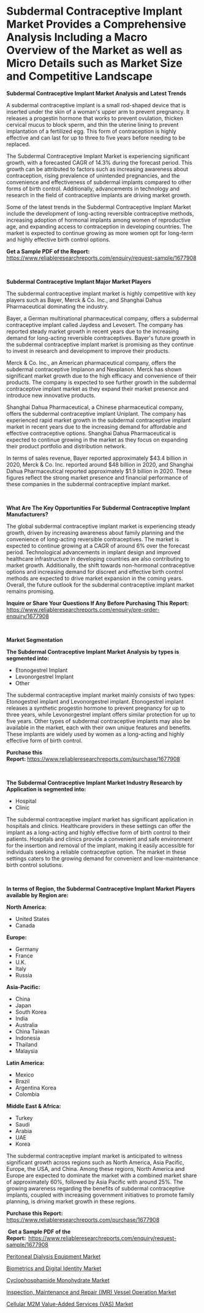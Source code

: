 <p><h1>Subdermal Contraceptive Implant Market Provides a Comprehensive Analysis Including a Macro Overview of the Market as well as Micro Details such as Market Size and Competitive Landscape</h1></p><p><strong>Subdermal Contraceptive Implant Market Analysis and Latest Trends</strong></p>
<p><p>A subdermal contraceptive implant is a small rod-shaped device that is inserted under the skin of a woman's upper arm to prevent pregnancy. It releases a progestin hormone that works to prevent ovulation, thicken cervical mucus to block sperm, and thin the uterine lining to prevent implantation of a fertilized egg. This form of contraception is highly effective and can last for up to three to five years before needing to be replaced.</p><p>The Subdermal Contraceptive Implant Market is experiencing significant growth, with a forecasted CAGR of 14.3% during the forecast period. This growth can be attributed to factors such as increasing awareness about contraception, rising prevalence of unintended pregnancies, and the convenience and effectiveness of subdermal implants compared to other forms of birth control. Additionally, advancements in technology and research in the field of contraceptive implants are driving market growth.</p><p>Some of the latest trends in the Subdermal Contraceptive Implant Market include the development of long-acting reversible contraceptive methods, increasing adoption of hormonal implants among women of reproductive age, and expanding access to contraception in developing countries. The market is expected to continue growing as more women opt for long-term and highly effective birth control options.</p></p>
<p><strong>Get a Sample PDF of the Report:&nbsp;</strong> <a href="https://www.reliableresearchreports.com/enquiry/request-sample/1677908">https://www.reliableresearchreports.com/enquiry/request-sample/1677908</a></p>
<p>&nbsp;</p>
<p><strong>Subdermal Contraceptive Implant Major Market Players</strong></p>
<p><p>The subdermal contraceptive implant market is highly competitive with key players such as Bayer, Merck & Co. Inc., and Shanghai Dahua Pharmaceutical dominating the industry. </p><p>Bayer, a German multinational pharmaceutical company, offers a subdermal contraceptive implant called Jaydess and Levosert. The company has reported steady market growth in recent years due to the increasing demand for long-acting reversible contraceptives. Bayer's future growth in the subdermal contraceptive implant market is promising as they continue to invest in research and development to improve their products.</p><p>Merck & Co. Inc., an American pharmaceutical company, offers the subdermal contraceptive Implanon and Nexplanon. Merck has shown significant market growth due to the high efficacy and convenience of their products. The company is expected to see further growth in the subdermal contraceptive implant market as they expand their market presence and introduce new innovative products.</p><p>Shanghai Dahua Pharmaceutical, a Chinese pharmaceutical company, offers the subdermal contraceptive implant Uniplant. The company has experienced rapid market growth in the subdermal contraceptive implant market in recent years due to the increasing demand for affordable and effective contraceptive options. Shanghai Dahua Pharmaceutical is expected to continue growing in the market as they focus on expanding their product portfolio and distribution network.</p><p>In terms of sales revenue, Bayer reported approximately $43.4 billion in 2020, Merck & Co. Inc. reported around $48 billion in 2020, and Shanghai Dahua Pharmaceutical reported approximately $1.9 billion in 2020. These figures reflect the strong market presence and financial performance of these companies in the subdermal contraceptive implant market.</p></p>
<p>&nbsp;</p>
<p><strong>What Are The Key Opportunities For Subdermal Contraceptive Implant Manufacturers?</strong></p>
<p><p>The global subdermal contraceptive implant market is experiencing steady growth, driven by increasing awareness about family planning and the convenience of long-acting reversible contraceptives. The market is expected to continue growing at a CAGR of around 6% over the forecast period. Technological advancements in implant design and improved healthcare infrastructure in developing countries are also contributing to market growth. Additionally, the shift towards non-hormonal contraceptive options and increasing demand for discreet and effective birth control methods are expected to drive market expansion in the coming years. Overall, the future outlook for the subdermal contraceptive implant market remains promising.</p></p>
<p><strong>Inquire or Share Your Questions If Any Before Purchasing This Report:</strong> <a href="https://www.reliableresearchreports.com/enquiry/pre-order-enquiry/1677908">https://www.reliableresearchreports.com/enquiry/pre-order-enquiry/1677908</a></p>
<p>&nbsp;</p>
<p><strong>Market Segmentation</strong></p>
<p><strong>The Subdermal Contraceptive Implant Market Analysis by types is segmented into:</strong></p>
<p><ul><li>Etonogestrel Implant</li><li>Levonorgestrel Implant</li><li>Other</li></ul></p>
<p><p>The subdermal contraceptive implant market mainly consists of two types: Etonogestrel implant and Levonorgestrel implant. Etonogestrel implant releases a synthetic progestin hormone to prevent pregnancy for up to three years, while Levonorgestrel implant offers similar protection for up to five years. Other types of subdermal contraceptive implants may also be available in the market, each with their own unique features and benefits. These implants are widely used by women as a long-acting and highly effective form of birth control.</p></p>
<p><strong>Purchase this Report:&nbsp;</strong><a href="https://www.reliableresearchreports.com/purchase/1677908">https://www.reliableresearchreports.com/purchase/1677908</a></p>
<p>&nbsp;</p>
<p><strong>The Subdermal Contraceptive Implant Market Industry Research by Application is segmented into:</strong></p>
<p><ul><li>Hospital</li><li>Clinic</li></ul></p>
<p><p>The subdermal contraceptive implant market has significant application in hospitals and clinics. Healthcare providers in these settings can offer the implant as a long-acting and highly effective form of birth control to their patients. Hospitals and clinics provide a convenient and safe environment for the insertion and removal of the implant, making it easily accessible for individuals seeking a reliable contraceptive option. The market in these settings caters to the growing demand for convenient and low-maintenance birth control solutions.</p></p>
<p>&nbsp;</p>
<p><strong>In terms of Region, the Subdermal Contraceptive Implant Market Players available by Region are:</strong></p>
<p>
    <p> <strong> North America: </strong>
        <ul>
            <li>United States</li>
            <li>Canada</li>
        </ul>
        </p> 
    <p> <strong> Europe: </strong>
        <ul>
            <li>Germany</li>
            <li>France</li>
            <li>U.K.</li>
            <li>Italy</li>
            <li>Russia</li>
        </ul>
        </p> 
    <p> <strong> Asia-Pacific: </strong>
        <ul>
            <li>China</li>
            <li>Japan</li>
            <li>South Korea</li>
            <li>India</li>
            <li>Australia</li>
            <li>China Taiwan</li>
            <li>Indonesia</li>
            <li>Thailand</li>
            <li>Malaysia</li>
        </ul>
        </p> 
    <p> <strong> Latin America: </strong>
        <ul>
            <li>Mexico</li>
            <li>Brazil</li>
            <li>Argentina Korea</li>
            <li>Colombia</li>
        </ul>
        </p> 
    <p> <strong> Middle East & Africa: </strong>
        <ul>
            <li>Turkey</li>
            <li>Saudi</li>
            <li>Arabia</li>
            <li>UAE</li>
            <li>Korea</li>
        </ul>
    </p>
    </p>
<p><p>The subdermal contraceptive implant market is anticipated to witness significant growth across regions such as North America, Asia Pacific, Europe, the USA, and China. Among these regions, North America and Europe are expected to dominate the market with a combined market share of approximately 60%, followed by Asia Pacific with around 25%. The growing awareness regarding the benefits of subdermal contraceptive implants, coupled with increasing government initiatives to promote family planning, is driving market growth in these regions.</p></p>
<p><strong>Purchase this Report: </strong><a href="https://www.reliableresearchreports.com/purchase/1677908">https://www.reliableresearchreports.com/purchase/1677908</a></p>
<p>&nbsp;<strong>Get a Sample PDF of the Report:&nbsp;&nbsp;</strong><a href="https://www.reliableresearchreports.com/enquiry/request-sample/1677908">https://www.reliableresearchreports.com/enquiry/request-sample/1677908</a></p>
<p><strong></strong></p>
<p><p><a href="https://github.com/joannagoyvaerts/Market-Research-Report-List-1/blob/main/peritoneal-dialysis-equipment-market.md">Peritoneal Dialysis Equipment Market</a></p><p><a href="https://medium.com/@lorilarson1929/biometrics-and-digital-identity-market-report-reveals-the-latest-trends-and-growth-opportunities-of-8bf31cc1a783">Biometrics and Digital Identity Market</a></p><p><a href="https://github.com/bracarafogo/Market-Research-Report-List-2/blob/main/cyclophosphamide-monohydrate-market.md">Cyclophosphamide Monohydrate Market</a></p><p><a href="https://medium.com/@tiffanytran1905/inspection-maintenance-and-repair-imr-vessel-operation-market-size-reveals-the-best-marketing-df0e57576a25">Inspection, Maintenance and Repair (IMR) Vessel Operation Market</a></p><p><a href="https://medium.com/@tiffanytran1905/cellular-m2m-value-added-services-vas-market-analysis-and-sze-forecasted-for-period-from-2024-to-345e331973fb">Cellular M2M Value-Added Services (VAS) Market</a></p></p>